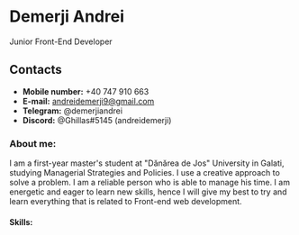 # Demerji Andrei


Junior Front-End Developer


## Contacts

* **Mobile number:** +40 747 910 663
* **E-mail:** andreidemerji9@gmail.com
* **Telegram:** @demerjiandrei
* **Discord:** @Ghillas#5145 (andreidemerji)


### About me:

I am a first-year master's student at "Dănărea de Jos" University in Galati, studying Managerial Strategies and Policies. I use a creative approach to solve a problem. I am a reliable person who is able to manage his time. I am energetic and eager to learn new skills, hence I will give my best to try and learn everything that is related to Front-end web development.


#### Skills:
